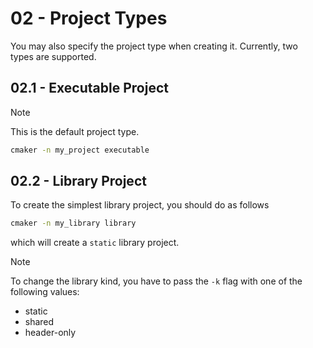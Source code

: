 # 02 - Project Types

You may also specify the project type when creating it. Currently, two\
types are supported.

## 02.1 - Executable Project

> [!NOTE]
> This is the default project type.

```bash
cmaker -n my_project executable
```

## 02.2 - Library Project

To create the simplest library project, you should do as follows

```bash
cmaker -n my_library library
```

which will create a ``static`` library project.

> [!NOTE]
> To change the library kind, you have to pass the ``-k`` flag with one of the\
> following values:
>   * static
>   * shared
>   * header-only

